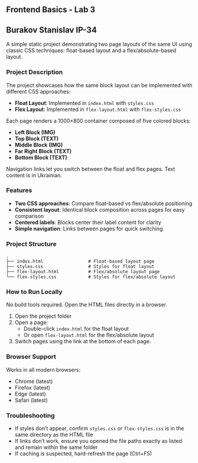 ## Frontend Basics - Lab 3
## Burakov Stanislav IP-34

A simple static project demonstrating two page layouts of the same UI using classic CSS techniques: float-based layout and a flex/absolute-based layout.

### Project Description

The project showcases how the same block layout can be implemented with different CSS approaches:

- **Float Layout**: Implemented in `index.html` with `styles.css`
- **Flex Layout**: Implemented in `flex-layout.html` with `flex-styles.css`

Each page renders a 1000×800 container composed of five colored blocks:
- **Left Block (IMG)**
- **Top Block (TEXT)**
- **Middle Block (IMG)**
- **Far Right Block (TEXT)**
- **Bottom Block (TEXT)**

Navigation links let you switch between the float and flex pages. Text content is in Ukrainian.

### Features

- **Two CSS approaches**: Compare float-based vs flex/absolute positioning
- **Consistent layout**: Identical block composition across pages for easy comparison
- **Centered labels**: Blocks center their label content for clarity
- **Simple navigation**: Links between pages for quick switching

### Project Structure

```
.
├── index.html                 # Float-based layout page
├── styles.css                 # Styles for float layout
├── flex-layout.html           # Flex/absolute layout page
└── flex-styles.css            # Styles for flex/absolute layout
```

### How to Run Locally

No build tools required. Open the HTML files directly in a browser.

1. Open the project folder
2. Open a page:
   - Double-click `index.html` for the float layout
   - Or open `flex-layout.html` for the flex/absolute layout
3. Switch pages using the link at the bottom of each page.

### Browser Support

Works in all modern browsers:
- Chrome (latest)
- Firefox (latest)
- Edge (latest)
- Safari (latest)

### Troubleshooting

- If styles don’t appear, confirm `styles.css` or `flex-styles.css` is in the same directory as the HTML file
- If links don’t work, ensure you opened the file paths exactly as listed and remain within the same folder
- If caching is suspected, hard-refresh the page (Ctrl+F5)


